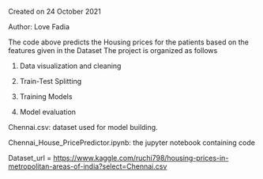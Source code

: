 Created on 24 October 2021

Author: Love Fadia

The code above predicts the Housing prices for the patients based on the features given in the Dataset The project is organized as follows

  1. Data visualization and cleaning

  2. Train-Test Splitting

  3. Training Models

  4. Model evaluation


Chennai.csv: dataset used for model building.

Chennai_House_PricePredictor.ipynb: the jupyter notebook containing code

Dataset_url =  https://www.kaggle.com/ruchi798/housing-prices-in-metropolitan-areas-of-india?select=Chennai.csv

